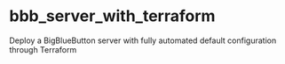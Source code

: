# bbb_server_with_terraform
Deploy a BigBlueButton server with fully automated default configuration through Terraform
